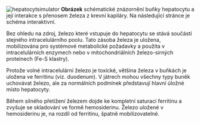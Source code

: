 <div class="w3-row">
<div class="w3-half">

![hepatocytsimulator](hepatocytsimulator.png)
**Obrázek** schématické znázornění buňky hepatocytu a její interakce s přenosem železa z krevní kapiláry. Na následující stránce je schéma interaktivní.
</div>
<div class="w3-half">
<div class="w3-justify w3-margin-left">

Bez ohledu na zdroj, železo které vstupuje do hepatocytu se stává součástí stejného intracelulárního poolu. Tato zásoba železa je uložena, mobilizována pro systémové metabolické požadavky a použita v intracelulárních enzymech nebo v mitochondriálních železo-sirných proteinech (Fe-S klastry).

Protože volné intracelulární železo je toxické, většina železa v buňkách je uložena ve ferritinu (viz. duodenum). V játrech mohou všechny typy buněk uchovávat železo, ale za normálních podmínek představují hlavní úložné místo hepatocyty.

<bdl-quiz question="Přiřaďte:"
	  type="match"
	  terms="Ferritin | Hemosiderin"
	  answers="Protein, který skladuje Fe<sup>3+</sup> při normálních koncentracích | nerozpustný komplex složený z degradovaného ferritinu a velkých řetězců hydroxidu železitého">
</bdl-quiz>

Během silného přetížení železem dojde ke kompletní saturaci ferritinu a zvyšuje se skladování ve formě hemosiderinu. Železo uložené v hemosiderinu je, na rozdíl od ferritinu, špatně mobilizovatelné.
</div>
</div>
</div>

